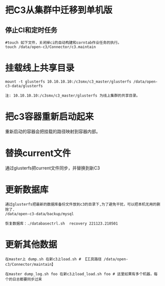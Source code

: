 # 把C3从集群中迁移到单机版

## 停止CI和定时任务

```
#touch 如下文件，关闭掉ci的自动构建和corntab作业任务的执行。
touch /data/open-c3/Connector/c3.maintain
```

# 挂载线上共享目录

```
mount -t glusterfs 10.10.10.10:/c3smx/c3_master/glusterfs /data/open-c3-data/glusterfs

注: 10.10.10.10:/c3smx/c3_master/glusterfs 为线上集群的共享目录。
```

# 把c3容器重新启动起来

重新启动的容器会把挂载的路径映射到容器内部。

# 替换current文件

通过glusterfs把current文件同步，并替换到新C3

# 更新数据库

```
通过glusterfs把最新的数据库备份文件放到c3的目录下,为了避免干扰，可以把本机无用的删除了.
/data/open-c3-data/backup/mysql

恢复数据库：./databasectrl.sh  recovery 221123.210501
```

# 更新其他数据
```
在master上 dump.sh 在新c3上load.sh # 【工具路径 /data/open-c3/Connector/maintain】

在master dump_log.sh foo 在新c3上load_load.sh foo # 这里如果有多个机器，每个的日志都要同步过来

```
